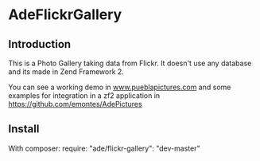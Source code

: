 AdeFlickrGallery
=======================

Introduction
------------
This is a Photo Gallery taking data from Flickr.  It doesn't use any database and its made in Zend Framework 2.

You can see a working demo in www.pueblapictures.com and some examples for integration in a zf2 application in https://github.com/emontes/AdePictures

Install
------------

With composer:
require: "ade/flickr-gallery": "dev-master"